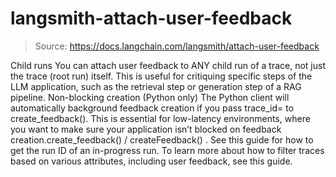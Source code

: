 # langsmith-attach-user-feedback

> Source: https://docs.langchain.com/langsmith/attach-user-feedback

Child runs
You can attach user feedback to ANY child run of a trace, not just the trace (root run) itself.
This is useful for critiquing specific steps of the LLM application, such as the retrieval step or generation step of a RAG pipeline.
Non-blocking creation (Python only)
The Python client will automatically background feedback creation if you pass
trace_id=
to create_feedback().
This is essential for low-latency environments, where you want to make sure your application isn’t blocked on feedback creation.create_feedback() / createFeedback()
. See this guide for how to get the run ID of an in-progress run.
To learn more about how to filter traces based on various attributes, including user feedback, see this guide.
